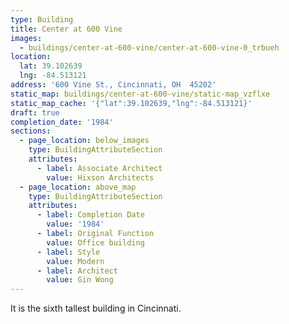 ```yaml
---
type: Building
title: Center at 600 Vine
images:
  - buildings/center-at-600-vine/center-at-600-vine-0_trbueh
location:
  lat: 39.102639
  lng: -84.513121
address: '600 Vine St., Cincinnati, OH  45202'
static_map: buildings/center-at-600-vine/static-map_vzflxe
static_map_cache: '{"lat":39.102639,"lng":-84.513121}'
draft: true
completion_date: '1984'
sections:
  - page_location: below_images
    type: BuildingAttributeSection
    attributes:
      - label: Associate Architect
        value: Hixson Architects
  - page_location: above_map
    type: BuildingAttributeSection
    attributes:
      - label: Completion Date
        value: '1984'
      - label: Original Function
        value: Office building
      - label: Style
        value: Modern
      - label: Architect
        value: Gin Wong
---
```


It is the sixth tallest building in Cincinnati.
